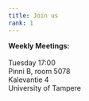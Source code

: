 ```yaml
---
title: Join us
rank: 1
---
```


**Weekly Meetings:**<br><br>
Tuesday 17:00<br>
Pinni B, room 5078<br>
Kalevantie 4<br>
University of Tampere
